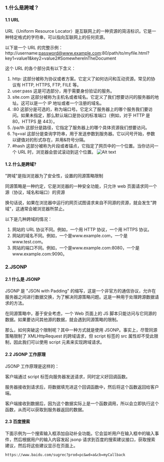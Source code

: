 ### 1.什么是跨域？

#### 1.1 URL

URL（Uniform Resource Locator）是互联网上的一种资源的简洁标识。它是一种特定格式的字符串，可以指向互联网上的任何资源。

以下是一个 URL 的完整示例：http://username:password@www.example.com:80/path/to/myfile.html?key1=value1&key2=value2#SomewhereInTheDocument

这个 URL 的各个部分具有以下含义：

1. http: 这部分被称为协议或者方案。它定义了如何访问和互动资源。常见的协议有 HTTP, HTTPS, FTP, FILE 等。
2. user:pass 这是可选部分，用于需要身份验证的服务。
3. site.com 这部分被称为主机名或者域名。它定义了我们想要访问的服务器的地址。这可以是一个 IP 地址或者一个注册的域名。
4. :80 这部分是可选的，称为端口号。它定义了服务器上的哪个服务我们要访问。如果未指定，那么默认端口是协议的标准端口（例如，对于 HTTP 是 80，HTTPS 是 443）。
5. /pa/th 这部分是路径，它指定了服务器上的哪个具体资源我们想要访问。
6. ?q=val 这部分是查询字符串，用于发送参数到服务器。它以问号开始，参数以键值对的形式存在，并用&符号分隔。
7. #hash 这部分被称为片段或者锚点，它指定了网页中的一个位置。当你访问一个 URL 时，浏览器会尝试滚动到这个位置。
   ![Alt text](https://static.zhufengpeixun.com/url_1684216406780.webp)

#### 1.2.什么是跨域?

"跨域"是指浏览器为了安全性，设置的同源策略限制

同源策略是一种约定，它是浏览器的一种安全功能，只允许 web 页面请求同一个源（协议，域名和端口）的资源

换句话说，如果在浏览器中运行的网页试图请求来自不同源的资源，就会发生"跨域"，这通常会被浏览器所禁止。

以下是几种跨域的情况：

1. 网站的 URL 协议不同。例如，一个用 HTTP 协议，一个用 HTTPS 协议。
2. 网站的域名不同。例如，一个是www.example.com，一个是www.test.com。
3. 网站的端口不同。例如，一个是www.example.com:8080，一个是www.example.com:9090。

### 2.JSONP

#### 2.1 什么是 JSONP

JSONP 是 "JSON with Padding" 的缩写，这是一个非官方的通信协议，允许在服务器之间进行数据交换，为了解决同源策略问题。这是一种用于处理跨源数据请求的方法。

在同源策略中，基于安全考虑，一个 Web 页面上的 JS 脚本只能访问与它同源的数据。如果要访问其他源的数据，就会遇到同源策略的限制。

那么，如何突破这个限制呢？其中一种方式就是使用 JSONP。事实上，尽管同源策略限制了 XMLHttpRequest 的跨域请求，但 script 标签的 src 属性却不受此限制，因此我们可以使用 script 元素来实现跨域请求。

#### 2.2 JSONP 工作原理

JSONP 工作原理是这样的：

客户端通过 script 标签向服务器发送请求，同时定义好回调函数。

服务器接收到请求后，将数据填充进这个回调函数中，然后将这个函数返回给客户端。

客户端接收到数据后，因为这个数据实际上是一个函数调用，所以会立即执行这个函数，从而可以获取到服务器返回的数据。

#### 2.3 百度搜索

下面示例为一个搜索输入框添加自动补全功能。它会监听用户在输入框中的输入事件，然后根据用户的输入内容发起 jsonp 请求到百度的搜索建议接口，获取搜索建议，然后将这些建议显示在页面上。

`https://www.baidu.com/sugrec?prod=pc&wd=a&cb=myCallback`
